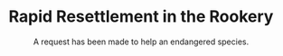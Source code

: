 ---
title: Rapid Resettlement in the Rookery
subtitle: A request has been made to help an endangered species.
image: rookery2_Cover_dmsguild.jpg
alt_image: 
alt: Hidden 
product_link: https://www.dmsguild.com/product/390649/WBWDCRook21-Rapid-Resettlement-in-the-Rookery?affiliate_id=1739130
selling_site: DMsGuild
---